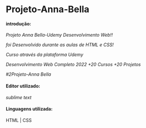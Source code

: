 # Projeto-Anna-Bella
 

#### introdução:

*Projeto Anna Bella-Udemy Desenvolvimento Web!!*

*foi Desenvolvido durante as aulas de  HTML e CSS!*

*Curso através da plataforma Udemy*

*Desenvolvimento Web Completo 2022 +20 Cursos +20 Projetos*

*#2Projeto-Anna Bella*





#### Editor utilizado:

*sublime text*



#### Linguagens utilizada:

HTML  |  CSS

